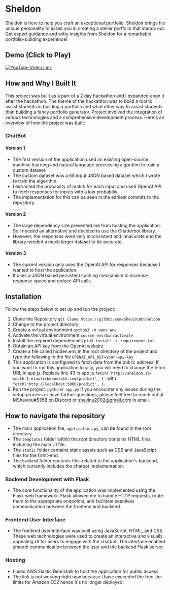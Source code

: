 # Sheldon
Sheldon is here to help you craft an exceptional portfolio. Sheldon brings his unique personality to assist you in creating a stellar portfolio that stands out. Get expert guidance and witty insights from Sheldon for a remarkable portfolio-building experience!

## Demo (Click to Play)
[![YouTube Video Link](http://img.youtube.com/vi/7qI0Be5LZXY/0.jpg)](https://www.youtube.com/watch?v=7qI0Be5LZXY)

## How and Why I Built It

This project was built as a part of a 2 day hackathon and I expanded upon it after the hackathon. The theme of the hackathon was to build a tool to assist students in building a portfolio and what other way to assist students than building a fancy portfolio generator. Project involved the integration of various technologies and a comprehensive development process. Here's an overview of how the project was built:

### ChatBot

#### Version 1
- The first version of the application used an existing open-source machine learning and natural language processing algorithm to train a custom dataset.
- The custom dataset was a 68 input JSON based dataset which I wrote to train the algorithm.
- I extracted the probabilty of match for each input and used OpenAI API to fetch responses for inputs with a low probabiliy.
- The implementation for this can be seen in the earliest commits to the repository.

#### Version 2
- The large dependency size prevented me from hosting the application. So I needed an alternative and decided to use the Chatterbot library.
- However, the responses were very inconsistent and innacurate and the library needed a much larger dataset to be accurate.

#### Version 3
- The current version only uses the OpenAI API for responses because I wanted to host the application.
- It uses a JSON based persistent caching mechanism to increase response speed and reduce API calls.

## Installation
Follow the steps below to set up and run the project:
1. Clone the Repository
    `git clone https://github.com/ShevinuM/Sheldon`
2. Change to the project directory
3. Create a virtual environment
    `python3 -m venv env`
4. Activate the virtual environment
    `source env/bin/activate`
5. Install the required dependencies
    `pip3 install -r requirement.txt`
6. Obtain an API key from the OpenAI website
7. Create a file called hidden.env in the root directory of the project and type the following in the file
    `OPENAI_API_KEY=your-api-key`
8. This application is configured to fetch data from the public address. If you want to run this application locally, you will need to change the fetch URL in app.js. Replace line 43 in app.js `fetch('http://sheldon.ap-south-1.elasticbeanstalk.com/predict', { ` with `fetch('http://localhost:5000/predict', {`.
9. Run the project. 
    `python3 app.py`
If you encounter any issues during the setup process or have further questions, please feel free to reach out at MShevinu#5358 on Discord or shevinu2002@gmail.com in email.

## How to navigate the repository
- The main application file, `application.py`, can be found in the root directory.
- The `templates` folder within the root directory contains HTML files, including the main UI file.
- The `static` folder contains static assets such as CSS and JavaScript files for the front-end.
- The `backend` folder contains files related to the application's backend, which currently includes the chatbot implementation.

### Backend Development with Flask
- The core functionality of the application was implemented using the Flask web framework. Flask allowed me to handle HTTP requests, route them to the appropriate endpoints, and facilitate seamless communication between the frontend and backend.

### Frontend User Interface
- The frontend user interface was built using JavaScript, HTML, and CSS. These web technologies were used to create an interactive and visually appealing UI for users to engage with the chatbot. The interface enabled smooth communication between the user and the backend Flask server.

### Hosting
- I used AWS Elastic Beanstalk to host the application for public access. 
- The link is not working right now because I have exceeded the free-tier limits for Amazon EC2 hence it's no longer deployed.
